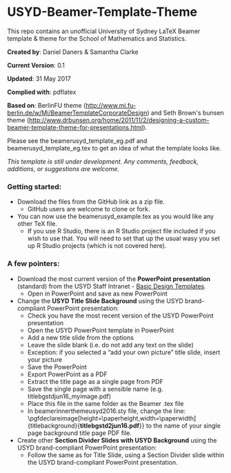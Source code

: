 # USYD-Beamer-Template-Theme

This repo contains an unofficial University of Sydney LaTeX Beamer template & theme for the School of Mathematics and Statistics.

**Created by**: Daniel Daners & Samantha Clarke

**Current Version**: 0.1

**Updated**: 31 May 2017

**Complied with**: pdflatex

**Based on**: BerlinFU theme (http://www.mi.fu-berlin.de/w/Mi/BeamerTemplateCorporateDesign) and Seth Brown's bunsen theme (http://www.drbunsen.org/home/2011/11/2/designing-a-custom-beamer-template-theme-for-presentations.html). 

Please see the beamerusyd_template_eg.pdf and beamerusyd_template_eg.tex to get an idea of what the template looks like.

*This template is still under development. Any comments, feedback, additions, or suggestions are welcome.* 

### Getting started:
- Download the files from the GitHub link as a zip file. 
    - GitHub users are welcome to clone or fork. 
- You can now use the beamerusyd_example.tex as you would like any other TeX file.
    - If you use R Studio, there is an R Studio project file included if you wish to use that. You will need to set that up the usual wasy you set up R Studio projects (which is not covered here). 

### A few pointers:
- Download the most current version of the **PowerPoint presentation** (standard) from the USYD Staff Intranet - [Basic Design Templates](https://intranet.sydney.edu.au/services/marketing-communications/brand-tools/basic-design-templates.html). 
    - Open in PowerPoint and save as new PowerPoint
- Change the **USYD Title Slide Background** using the USYD brand-compliant PowerPoint presentation:
    - Check you have the most recent version of the USYD PowerPoint presentation
    - Open the USYD PowerPoint template in PowerPoint 
    - Add a new title slide from the options
    - Leave the slide blank (i.e. do not add any text on the slide)
    - Exception: if you selected a “add your own picture” title slide, insert your picture
    - Save the PowerPoint 
    - Export PowerPoint as a PDF
    - Extract the title page as a single page from PDF
    - Save the single page with a sensible name (e.g. titlebgstdjun16_myimage.pdf)
    - Place this file in the same folder as the Beamer .tex file
    - In beamerinnerthemeusyd2016.sty file, change the line: \pgfdeclareimage[height=\paperheight,width=\paperwidth]{titlebackground}{**titlebgstd2jun16.pdf**}} to the name of your single page background title page PDF file. 
- Create other **Section Divider Slides with USYD Background** using the USYD brand-compliant PowerPoint presentation:
    - Follow the same as for Title Slide, using a Section Divider slide within the USYD brand-compliant PowerPoint presentation.